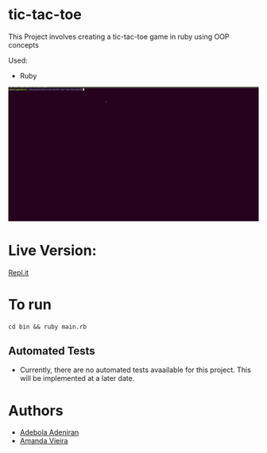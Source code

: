 # tic-tac-toe
This Project involves creating a tic-tac-toe game in ruby using OOP concepts

Used:
- Ruby

![video-demo](./tictac-vid.gif)

# Live Version:
[Repl.it](https://repl.it/@AdebolaOne/tic-tac-toe-main)

# To run
```
cd bin && ruby main.rb
```
## Automated Tests
- Currently, there are no automated tests avaailable for this project. This will be implemented at a later date.

# Authors
- [Adebola Adeniran](https://github.com/onedebos/)
- [Amanda Vieira](https://github.com/vieiramanda11/)



